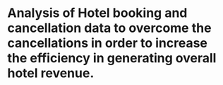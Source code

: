 # Analysis of Hotel booking and cancellation data to overcome the cancellations in order to increase the efficiency in generating overall hotel revenue. 

